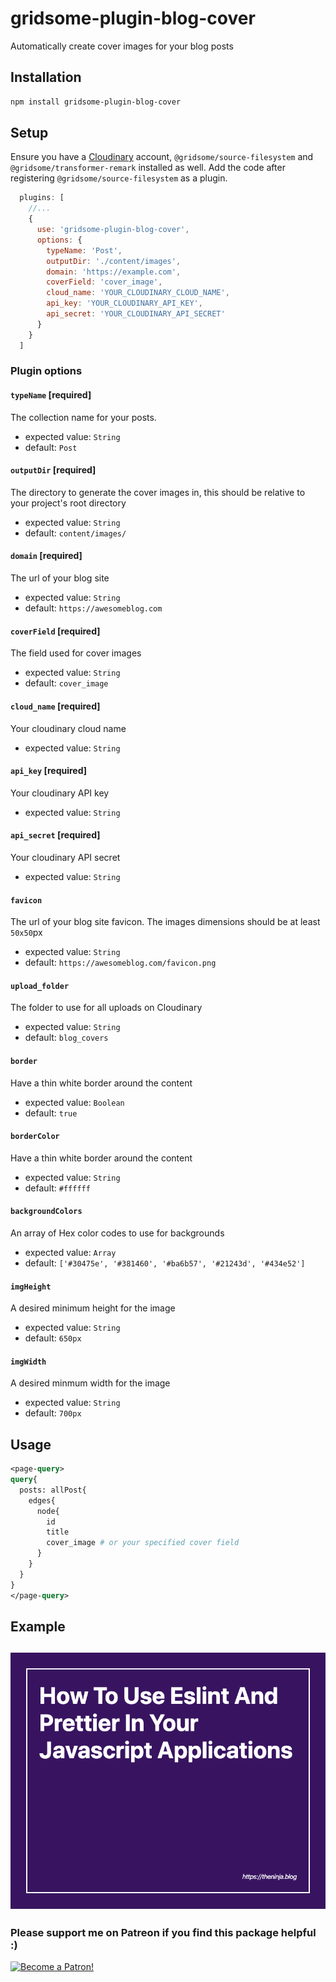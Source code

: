 # gridsome-plugin-blog-cover
Automatically create cover images for your blog posts

## Installation

```bash
npm install gridsome-plugin-blog-cover

```

## Setup
Ensure you have a [Cloudinary](https://cloudinary.com) account, `@gridsome/source-filesystem` and `@gridsome/transformer-remark` installed as well.
Add the code after registering `@gridsome/source-filesystem` as a plugin.

```js
  plugins: [
    //...
    {
      use: 'gridsome-plugin-blog-cover',
      options: {
        typeName: 'Post',
        outputDir: './content/images', 
        domain: 'https://example.com',
        coverField: 'cover_image',
        cloud_name: 'YOUR_CLOUDINARY_CLOUD_NAME',
        api_key: 'YOUR_CLOUDINARY_API_KEY',
        api_secret: 'YOUR_CLOUDINARY_API_SECRET'
      }
    }
  ]

```

### Plugin options

#### `typeName` [required]
The collection name for your posts.
  * expected value: `String`
  * default: `Post`

#### `outputDir` [required]
The directory to generate the cover images in, this should be relative to your project's root directory
  * expected value: `String`
  * default: `content/images/`

#### `domain` [required]
The url of your blog site
  * expected value: `String`
  * default: `https://awesomeblog.com`

#### `coverField` [required]
The field used for cover images
  * expected value: `String`
  * default: `cover_image`

#### `cloud_name` [required]
Your cloudinary cloud name
  * expected value: `String`

#### `api_key` [required]
Your cloudinary API key
  * expected value: `String`

#### `api_secret` [required]
Your cloudinary API secret
  * expected value: `String`

#### `favicon`
The url of your blog site favicon. The images dimensions should be at least `50x50`px
  * expected value: `String`
  * default: `https://awesomeblog.com/favicon.png`

#### `upload_folder`
The folder to use for all uploads on Cloudinary
  * expected value: `String`
  * default: `blog_covers`

#### `border`
Have a thin white border around the content
 * expected value: `Boolean`
 * default: `true`

#### `borderColor`
Have a thin white border around the content
 * expected value: `String`
 * default: `#ffffff`

#### `backgroundColors`
An array of Hex color codes to use for backgrounds
  * expected value: `Array`
  * default: `['#30475e', '#381460', '#ba6b57', '#21243d', '#434e52']` 

#### `imgHeight`
A desired minimum height for the image
  * expected value: `String`
  * default: `650px`

#### `imgWidth`
A desired minmum width for the image
  * expected value: `String`
  * default: `700px`

## Usage
```graphql
<page-query>
query{
  posts: allPost{
    edges{
      node{
        id
        title
        cover_image # or your specified cover field
      }
    }
  }
}
</page-query>
``` 
## Example
![test Image](./content/images/test.png)
---

### Please support me on Patreon if you find this package helpful :)
[![Become a Patron!](https://i.imgur.com/BbE01dL.png)](https://www.patreon.com/bePatron?u=19608418)
